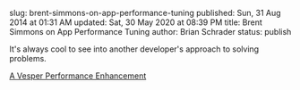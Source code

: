 slug: brent-simmons-on-app-performance-tuning
published: Sun, 31 Aug 2014 at 01:31 AM
updated: Sat, 30 May 2020 at 08:39 PM
title: Brent Simmons on App Performance Tuning
author: Brian Schrader
status: publish

It's always cool to see into another developer's approach to solving problems.

[A Vesper Performance Enhancement](http://inessential.com/2014/08/28/a_vesper_performance_enhancement)